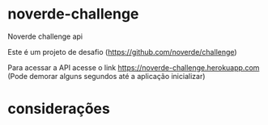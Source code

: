 # noverde-challenge
Noverde challenge api

Este é um projeto de desafio (https://github.com/noverde/challenge)

Para acessar a API acesse o link https://noverde-challenge.herokuapp.com (Pode demorar alguns segundos até a aplicação inicializar)

# considerações
